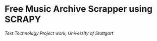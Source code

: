 # Free Music Archive Scrapper using SCRAPY
###### Text Technology Project work, University of Stuttgart

